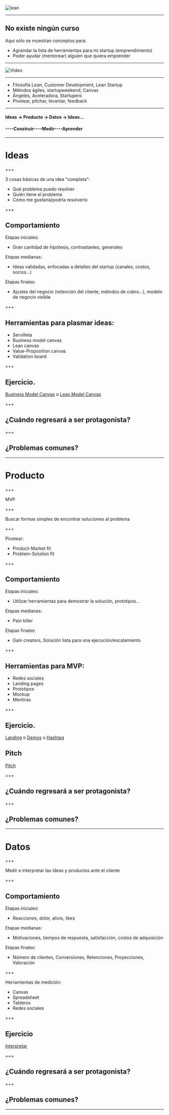![lean](http://www.leanproduction.co/wp-content/uploads/2015/04/phuongphaptinhgonvasixsigma2.jpg)

---

## No existe ningún curso
Aquí sólo se muestran conceptos para:
 * Agrandar la lista de herramientas para mi startup (emprendimiento)
 * Poder ayudar (mentorear) alguien que quiera emprender

---

![Video](https://www.youtube.com/embed/E62ecUVZa9Q)

---

* Filosofía *Lean*, Customer Development, Lean Startup
* Métodos ágiles, startupweekend, Canvas
* Ángeles, Aceleradora, Startupero
* Pivotear, pitchar, levantar, feedback

---

#### Ideas -> Producto -> Datos -> Ideas...
#### ----Construir----Medir----Aprender

---

# Ideas

+++

3 cosas básicas de una idea "completa":
* Qué problema puedo resolver
* Quién tiene el problema
* Cómo me gustaría/podría resolverlo

+++

## Comportamiento
Etapas iniciales:
* Gran cantidad de hipótesis, contrastantes, generales

Etapas medianas:
* Ideas validadas, enfocadas a detalles del startup (canales, costos, socios...)

Etapas finales:
* Ajustes del negocio (retención del cliente, métodos de cobro...), modelo de negocio visible

+++

## Herramientas para plasmar ideas:
* Servilleta
* Business model canvas
* Lean canvas
* Value-Proposition canvas
* Validation board

+++

## Ejercicio.
[Business Model Canvas](https://cdn.strategyzer.com/assets/marketing/canvases-business-model-canvas-a8509296e3cd543ee7c6881cada7082376d4dfdf4eac40e849490c0dba2d178b.svg) o 
[Lean Model Canvas](http://bmtoolbox.net/wp-content/uploads/2016/05/Tool_24_leancanvas.jpg)

+++

## ¿Cuándo regresará a ser protagonista?

+++

## ¿Problemas comunes?

---

# Producto

+++

MVP

+++

Buscar formas simples de encontrar soluciones al problema

+++

Pivotear:
* Product-Market fit
* Problem-Solution fit

+++

## Comportamiento
Etapas iniciales:
* Utilizar herramientas para demostrar la solución, prototipos...

Etapas medianas:
* Pain killer

Etapas finales:
* Gain creators, Solución lista para una ejecución/escalamiento

+++

## Herramientas para MVP:
* Redes sociales
* Landing pages
* Prototipos
* Mockup
* Mentiras

+++

## Ejercicio.
[Landing](https://unbounce.com/) o [Demos](https://www.fluidui.com/) o 
[Hashtag](https://top-hashtags.com/hashtag/prototype/)

## Pitch
[Pitch](https://pitcherific.com/)

+++

## ¿Cuándo regresará a ser protagonista?

+++

## ¿Problemas comunes?

---

# Datos

+++

Medir e interpretar las ideas y productos ante el cliente

+++

## Comportamiento
Etapas iniciales:
* Reacciones, dolor, alivio, likes

Etapas medianas:
* Motivaciones, tiempos de respuesta, satisfacción, costos de adquisición

Etapas finales:
* Número de clientes, Conversiones, Retenciones, Proyecciones, Valoración

+++

Herramientas de medición:
* Canvas
* Spreadsheet
* Tableros
* Redes sociales

+++

## Ejercicio 
[Interpretar](https://xtensio.com/)

+++

## ¿Cuándo regresará a ser protagonista?

+++

## ¿Problemas comunes?

---